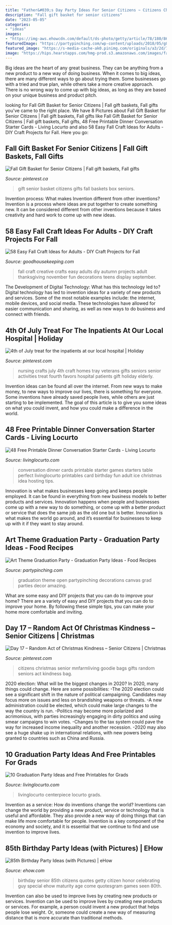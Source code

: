 ```yaml
---
title: "Father&#039;s Day Party Ideas For Senior Citizens ~ Citizens Christmas Senior Mnfarmliving Goodie Bags Gifts Random Seniors Act Kindness Bag"
description: "Fall gift basket for senior citizens"
date: "2023-05-05"
categories:
- "ideas"
images:
- "https://img-aws.ehowcdn.com/default/ds-photo/getty/article/78/180/86512164.jpg"
featuredImage: "https://partypinching.com/wp-content/uploads/2018/05/g8water-2-1024x1003.jpg"
featured_image: "https://s-media-cache-ak0.pinimg.com/originals/a3/2d/7d/a32d7decea35222d955d2e1a07ff669d.jpg"
image: "https://hips.hearstapps.com/hmg-prod.s3.amazonaws.com/images/fall-crafts-lead-1532958002.jpg?crop=1.00xw:1.00xh;0,0&amp;resize=1200:*"
---
```



Big ideas are the heart of any great business. They can be anything from a new product to a new way of doing business. When it comes to big ideas, there are many different ways to go about trying them. Some businesses go with a tried and true plan, while others take a more creative approach. There is no wrong way to come up with big ideas, as long as they are based on your unique business and product pitch.

	

		
looking for Fall Gift Basket for Senior Citizens | Fall gift baskets, Fall gifts you've came to the right place. We have 8 Pictures about Fall Gift Basket for Senior Citizens | Fall gift baskets, Fall gifts like Fall Gift Basket for Senior Citizens | Fall gift baskets, Fall gifts, 48 Free Printable Dinner Conversation Starter Cards - Living Locurto and also 58 Easy Fall Craft Ideas for Adults - DIY Craft Projects for Fall. Here you go:
		
    
## Fall Gift Basket For Senior Citizens | Fall Gift Baskets, Fall Gifts

<img loading=lazy src="https://i.pinimg.com/736x/90/ea/7b/90ea7ba205d5b997ebf8f9ddda59221c.jpg" onerror="this.onerror=null;this.src='https://tse2.mm.bing.net/th?id=OIP.FU8cqkaW3N9xqL6PsHtR0QHaJ3&amp;pid=15.1';" alt="Fall Gift Basket for Senior Citizens | Fall gift baskets, Fall gifts">

_Source: pinterest.ca_

>gift senior basket citizens gifts fall baskets box seniors. 

	

Invention process: What makes Invention different from other inventions?
Invention is a process where ideas are put together to create something new. It can be considered different from other inventions because it takes creativity and hard work to come up with new ideas.

    
## 58 Easy Fall Craft Ideas For Adults - DIY Craft Projects For Fall

<img loading=lazy src="https://hips.hearstapps.com/hmg-prod.s3.amazonaws.com/images/fall-crafts-lead-1532958002.jpg?crop=1.00xw:1.00xh;0,0&amp;resize=1200:*" onerror="this.onerror=null;this.src='https://tse2.mm.bing.net/th?id=OIP.X_Nw0JqYGPpWcmv0ynmX8gHaDt&amp;pid=15.1';" alt="58 Easy Fall Craft Ideas for Adults - DIY Craft Projects for Fall">

_Source: goodhousekeeping.com_

>fall craft creative crafts easy adults diy autumn projects adult thanksgiving november fun decorations teens display september. 

	

The Development of Digital Technology: What has this technology led to?
Digital technology has led to invention ideas for a variety of new products and services. Some of the most notable examples include: the internet, mobile devices, and social media. These technologies have allowed for easier communication and sharing, as well as new ways to do business and connect with friends.

    
## 4th Of July Treat For The Inpatients At Our Local Hospital | Holiday

<img loading=lazy src="https://s-media-cache-ak0.pinimg.com/originals/a3/2d/7d/a32d7decea35222d955d2e1a07ff669d.jpg" onerror="this.onerror=null;this.src='https://tse2.mm.bing.net/th?id=OIP.ziIgFv-B1cM6OTcJ97OONgHaJ4&amp;pid=15.1';" alt="4th of July treat for the inpatients at our local hospital | Holiday">

_Source: pinterest.com_

>nursing crafts july 4th craft homes tray veterans gifts seniors senior activities treat fourth favors hospital patients gift holiday elderly. 

	

Invention ideas can be found all over the internet. From new ways to make money, to new ways to improve our lives, there is something for everyone. Some inventions have already saved people lives, while others are just starting to be implemented. The goal of this article is to give you some ideas on what you could invent, and how you could make a difference in the world.

    
## 48 Free Printable Dinner Conversation Starter Cards - Living Locurto

<img loading=lazy src="https://www.livinglocurto.com/wp-content/uploads/2015/08/Free-Dinner-Conversation-Card-Printables.jpg" onerror="this.onerror=null;this.src='https://tse4.mm.bing.net/th?id=OIP.4u5GUQy69QjoChSPEN9LxwHaLh&amp;pid=15.1';" alt="48 Free Printable Dinner Conversation Starter Cards - Living Locurto">

_Source: livinglocurto.com_

>conversation dinner cards printable starter games starters table perfect livinglocurto printables card birthday fun adult ice christmas idea hosting tips. 

	

Innovation is what makes businesses keep going and keeps people employed. It can be found in everything from new business models to better products and services. Innovation happens when people and businesses come up with a new way to do something, or come up with a better product or service that does the same job as the old one but is better. Innovation is what makes the world go around, and it’s essential for businesses to keep up with it if they want to stay around.

    
## Art Theme Graduation Party - Graduation Party Ideas - Food Recipes

<img loading=lazy src="https://partypinching.com/wp-content/uploads/2018/05/g8water-2-1024x1003.jpg" onerror="this.onerror=null;this.src='https://tse3.mm.bing.net/th?id=OIP.6woZn69DjQN8vDJxsYBSsQHaHQ&amp;pid=15.1';" alt="Art Theme Graduation Party - Graduation Party Ideas - Food Recipes">

_Source: partypinching.com_

>graduation theme open partypinching decorations canvas grad parties decor amazing. 

	

What are some easy and DIY projects that you can do to improve your home?
There are a variety of easy and DIY projects that you can do to improve your home. By following these simple tips, you can make your home more comfortable and inviting.

    
## Day 17 – Random Act Of Christmas Kindness – Senior Citizens | Christmas

<img loading=lazy src="https://i.pinimg.com/originals/1f/ff/e6/1fffe6159aa37e605682cb9cc6f3f61d.jpg" onerror="this.onerror=null;this.src='https://tse1.mm.bing.net/th?id=OIP.3TdAnZj3oBPZffHzZ4nvmQHaKp&amp;pid=15.1';" alt="Day 17 – Random Act of Christmas Kindness – Senior Citizens | Christmas">

_Source: pinterest.com_

>citizens christmas senior mnfarmliving goodie bags gifts random seniors act kindness bag. 

	

2020 election: What will be the biggest changes in 2020?
In 2020, many things could change. Here are some possibilities:
-The 2020 election could see a significant shift in the nature of political campaigning. Candidates may focus more on issues and less on brandishing weapons or threats. 
-A new administration could be elected, which could make large changes to the way the country is run. 
-Politics may become more polarized and acrimonious, with parties increasingly engaging in dirty politics and using smear campaigns to win votes. 
-Changes to the tax system could pave the way for increased income inequality and another recession. 
-2020 may also see a huge shake up in international relations, with new powers being granted to countries such as China and Russia.

    
## 10 Graduation Party Ideas And Free Printables For Grads

<img loading=lazy src="https://www.livinglocurto.com/wp-content/uploads/2014/04/10-graduation-party-ideas.jpg" onerror="this.onerror=null;this.src='https://tse4.mm.bing.net/th?id=OIP.v7JWdH7r6S_M7C4k6ndmbgHaLH&amp;pid=15.1';" alt="10 Graduation Party Ideas and Free Printables for Grads">

_Source: livinglocurto.com_

>livinglocurto centerpiece locurto grads. 

	

Invention as a service: How do inventions change the world?
Inventions can change the world by providing a new product, service or technology that is useful and affordable. They also provide a new way of doing things that can make life more comfortable for people. Invention is a key component of the economy and society, and it is essential that we continue to find and use invention to improve lives.

    
## 85th Birthday Party Ideas (with Pictures) | EHow

<img loading=lazy src="https://img-aws.ehowcdn.com/default/ds-photo/getty/article/78/180/86512164.jpg" onerror="this.onerror=null;this.src='https://tse4.mm.bing.net/th?id=OIP.fBP0l3RQ5bGfMjZmcwHjvgHaE7&amp;pid=15.1';" alt="85th Birthday Party Ideas (with Pictures) | eHow">

_Source: ehow.com_

>birthday senior 85th citizens quotes getty citizen honor celebrating guy special ehow maturity age come quotesgram games seen 80th. 

	

Invention can also be used to improve lives by creating new products or services.
Invention can be used to improve lives by creating new products or services. For example, a person could invent a new product that helps people lose weight. Or, someone could create a new way of measuring distance that is more accurate than traditional methods.

